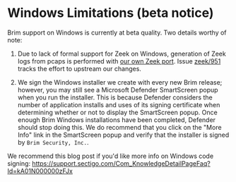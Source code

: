 # Windows Limitations (beta notice)

Brim support on Windows is currently at beta quality. Two details worthy of
note:

1. Due to lack of formal support for Zeek on Windows, generation of Zeek logs
from pcaps is performed with
[our own Zeek port](https://github.com/brimdata/zeek). Issue
[zeek/951](https://github.com/zeek/zeek/issues/951) tracks the effort to
upstream our changes.

2. We sign the Windows installer we create with every new Brim release;
however, you may still see a Microsoft Defender SmartScreen popup when you run
the installer. This is because Defender considers the number of application
installs and uses of its signing certificate when determining whether or not to
display the SmartScreen popup. Once enough Brim Windows installations have been
completed, Defender should stop doing this. We do recommend that you click on
the "More Info" link in the SmartScreen popup and verify that the installer is
signed by `Brim Security, Inc.`.

We recommend this blog post if you'd like more info on Windows code signing:
https://support.sectigo.com/Com_KnowledgeDetailPageFaq?Id=kA01N000000zFJx
